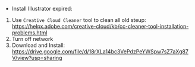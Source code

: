 - Install Illustrator expired:

1. Use `Creative Cloud Cleaner` tool to clean all old steup: https://helpx.adobe.com/creative-cloud/kb/cc-cleaner-tool-installation-problems.html
2. Turn off network
3. Download and Install: https://drive.google.com/file/d/18rXLa14bc3VePdzPeYWSpw7sZ7aXg87V/view?usp=sharing
